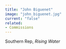 ```yaml
---
title: "John Biguenet"
image: "john_biguenet.jpg"
current: "false"
related:
- Commissions
---
```


Southern Rep, *Rising Water*
